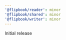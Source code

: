 ```yaml
---
'@flipbook/reader': minor
'@flipbook/shared': minor
'@flipbook/writer': minor
---
```


Initial release
